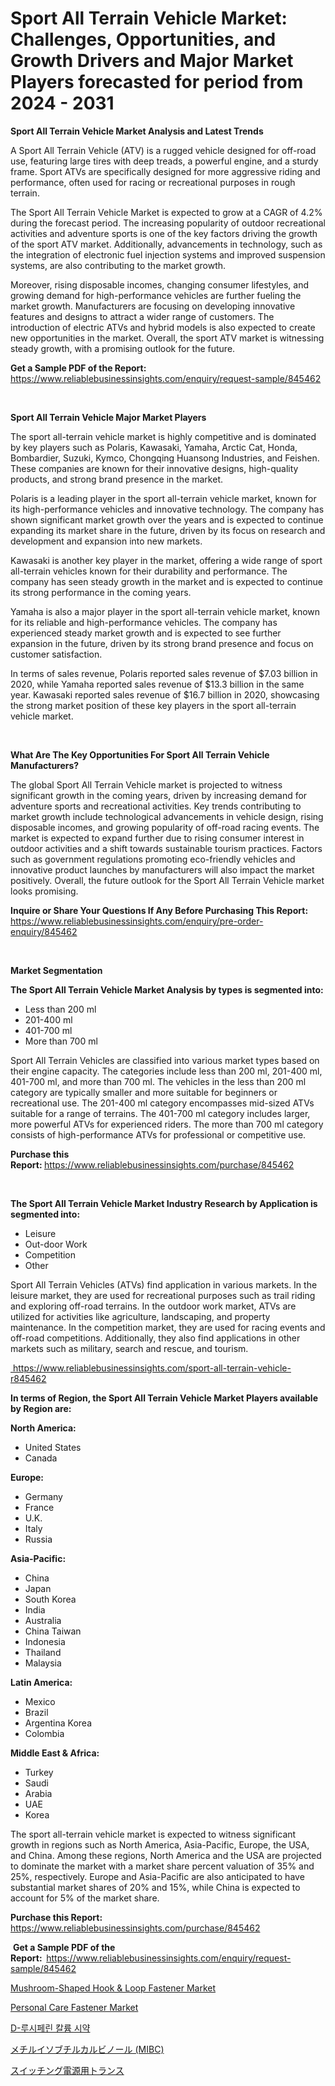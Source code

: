<p><h1>Sport All Terrain Vehicle Market: Challenges, Opportunities, and Growth Drivers and Major Market Players forecasted for period from 2024 - 2031</h1></p><p><strong>Sport All Terrain Vehicle Market Analysis and Latest Trends</strong></p>
<p><p>A Sport All Terrain Vehicle (ATV) is a rugged vehicle designed for off-road use, featuring large tires with deep treads, a powerful engine, and a sturdy frame. Sport ATVs are specifically designed for more aggressive riding and performance, often used for racing or recreational purposes in rough terrain.</p><p>The Sport All Terrain Vehicle Market is expected to grow at a CAGR of 4.2% during the forecast period. The increasing popularity of outdoor recreational activities and adventure sports is one of the key factors driving the growth of the sport ATV market. Additionally, advancements in technology, such as the integration of electronic fuel injection systems and improved suspension systems, are also contributing to the market growth.</p><p>Moreover, rising disposable incomes, changing consumer lifestyles, and growing demand for high-performance vehicles are further fueling the market growth. Manufacturers are focusing on developing innovative features and designs to attract a wider range of customers. The introduction of electric ATVs and hybrid models is also expected to create new opportunities in the market. Overall, the sport ATV market is witnessing steady growth, with a promising outlook for the future.</p></p>
<p><strong>Get a Sample PDF of the Report:&nbsp;</strong> <a href="https://www.reliablebusinessinsights.com/enquiry/request-sample/845462">https://www.reliablebusinessinsights.com/enquiry/request-sample/845462</a></p>
<p>&nbsp;</p>
<p><strong>Sport All Terrain Vehicle Major Market Players</strong></p>
<p><p>The sport all-terrain vehicle market is highly competitive and is dominated by key players such as Polaris, Kawasaki, Yamaha, Arctic Cat, Honda, Bombardier, Suzuki, Kymco, Chongqing Huansong Industries, and Feishen. These companies are known for their innovative designs, high-quality products, and strong brand presence in the market.</p><p>Polaris is a leading player in the sport all-terrain vehicle market, known for its high-performance vehicles and innovative technology. The company has shown significant market growth over the years and is expected to continue expanding its market share in the future, driven by its focus on research and development and expansion into new markets.</p><p>Kawasaki is another key player in the market, offering a wide range of sport all-terrain vehicles known for their durability and performance. The company has seen steady growth in the market and is expected to continue its strong performance in the coming years.</p><p>Yamaha is also a major player in the sport all-terrain vehicle market, known for its reliable and high-performance vehicles. The company has experienced steady market growth and is expected to see further expansion in the future, driven by its strong brand presence and focus on customer satisfaction.</p><p>In terms of sales revenue, Polaris reported sales revenue of $7.03 billion in 2020, while Yamaha reported sales revenue of $13.3 billion in the same year. Kawasaki reported sales revenue of $16.7 billion in 2020, showcasing the strong market position of these key players in the sport all-terrain vehicle market.</p></p>
<p>&nbsp;</p>
<p><strong>What Are The Key Opportunities For Sport All Terrain Vehicle Manufacturers?</strong></p>
<p><p>The global Sport All Terrain Vehicle market is projected to witness significant growth in the coming years, driven by increasing demand for adventure sports and recreational activities. Key trends contributing to market growth include technological advancements in vehicle design, rising disposable incomes, and growing popularity of off-road racing events. The market is expected to expand further due to rising consumer interest in outdoor activities and a shift towards sustainable tourism practices. Factors such as government regulations promoting eco-friendly vehicles and innovative product launches by manufacturers will also impact the market positively. Overall, the future outlook for the Sport All Terrain Vehicle market looks promising.</p></p>
<p><strong>Inquire or Share Your Questions If Any Before Purchasing This Report:</strong> <a href="https://www.reliablebusinessinsights.com/enquiry/pre-order-enquiry/845462">https://www.reliablebusinessinsights.com/enquiry/pre-order-enquiry/845462</a></p>
<p>&nbsp;</p>
<p><strong>Market Segmentation</strong></p>
<p><strong>The Sport All Terrain Vehicle Market Analysis by types is segmented into:</strong></p>
<p><ul><li>Less than 200 ml</li><li>201-400 ml</li><li>401-700 ml</li><li>More than 700 ml</li></ul></p>
<p><p>Sport All Terrain Vehicles are classified into various market types based on their engine capacity. The categories include less than 200 ml, 201-400 ml, 401-700 ml, and more than 700 ml. The vehicles in the less than 200 ml category are typically smaller and more suitable for beginners or recreational use. The 201-400 ml category encompasses mid-sized ATVs suitable for a range of terrains. The 401-700 ml category includes larger, more powerful ATVs for experienced riders. The more than 700 ml category consists of high-performance ATVs for professional or competitive use.</p></p>
<p><strong>Purchase this Report:&nbsp;</strong><a href="https://www.reliablebusinessinsights.com/purchase/845462">https://www.reliablebusinessinsights.com/purchase/845462</a></p>
<p>&nbsp;</p>
<p><strong>The Sport All Terrain Vehicle Market Industry Research by Application is segmented into:</strong></p>
<p><ul><li>Leisure</li><li>Out-door Work</li><li>Competition</li><li>Other</li></ul></p>
<p><p>Sport All Terrain Vehicles (ATVs) find application in various markets. In the leisure market, they are used for recreational purposes such as trail riding and exploring off-road terrains. In the outdoor work market, ATVs are utilized for activities like agriculture, landscaping, and property maintenance. In the competition market, they are used for racing events and off-road competitions. Additionally, they also find applications in other markets such as military, search and rescue, and tourism.</p></p>
<p><a href="https://www.reliablebusinessinsights.com/sport-all-terrain-vehicle-r845462">&nbsp;https://www.reliablebusinessinsights.com/sport-all-terrain-vehicle-r845462</a></p>
<p><strong>In terms of Region, the Sport All Terrain Vehicle Market Players available by Region are:</strong></p>
<p>
    <p> <strong> North America: </strong>
        <ul>
            <li>United States</li>
            <li>Canada</li>
        </ul>
        </p> 
    <p> <strong> Europe: </strong>
        <ul>
            <li>Germany</li>
            <li>France</li>
            <li>U.K.</li>
            <li>Italy</li>
            <li>Russia</li>
        </ul>
        </p> 
    <p> <strong> Asia-Pacific: </strong>
        <ul>
            <li>China</li>
            <li>Japan</li>
            <li>South Korea</li>
            <li>India</li>
            <li>Australia</li>
            <li>China Taiwan</li>
            <li>Indonesia</li>
            <li>Thailand</li>
            <li>Malaysia</li>
        </ul>
        </p> 
    <p> <strong> Latin America: </strong>
        <ul>
            <li>Mexico</li>
            <li>Brazil</li>
            <li>Argentina Korea</li>
            <li>Colombia</li>
        </ul>
        </p> 
    <p> <strong> Middle East & Africa: </strong>
        <ul>
            <li>Turkey</li>
            <li>Saudi</li>
            <li>Arabia</li>
            <li>UAE</li>
            <li>Korea</li>
        </ul>
    </p>
    </p>
<p><p>The sport all-terrain vehicle market is expected to witness significant growth in regions such as North America, Asia-Pacific, Europe, the USA, and China. Among these regions, North America and the USA are projected to dominate the market with a market share percent valuation of 35% and 25%, respectively. Europe and Asia-Pacific are also anticipated to have substantial market shares of 20% and 15%, while China is expected to account for 5% of the market share.</p></p>
<p><strong>Purchase this Report: </strong><a href="https://www.reliablebusinessinsights.com/purchase/845462">https://www.reliablebusinessinsights.com/purchase/845462</a></p>
<p>&nbsp;<strong>Get a Sample PDF of the Report:&nbsp;&nbsp;</strong><a href="https://www.reliablebusinessinsights.com/enquiry/request-sample/845462">https://www.reliablebusinessinsights.com/enquiry/request-sample/845462</a></p>
<p><strong></strong></p>
<p><p><a href="https://github.com/Sherrillcrooksxa8i18ucf2m/Market-Research-Report-List-2/blob/main/mushroom-shaped-hook-loop-fastener-market.md">Mushroom-Shaped Hook & Loop Fastener Market</a></p><p><a href="https://github.com/AlysaLedner2023/Market-Research-Report-List-1/blob/main/personal-care-fastener-market.md">Personal Care Fastener Market</a></p><p><a href="https://github.com/AlbertotDouglas44367/Market-Research-Report-List-2/blob/main/5817529112969.md">D-루시페린 칼륨 시약</a></p><p><a href="https://github.com/VinceMarvin1/Market-Research-Report-List-1/blob/main/8839674120966.md">メチルイソブチルカルビノール (MIBC)</a></p><p><a href="https://github.com/zoetazuur/Market-Research-Report-List-2/blob/main/4703686120965.md">スイッチング電源用トランス</a></p></p>